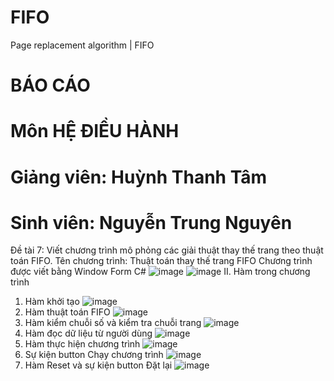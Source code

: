 # FIFO
Page replacement algorithm | FIFO
# BÁO CÁO
# Môn HỆ ĐIỀU HÀNH
# Giảng viên: Huỳnh Thanh Tâm
# Sinh viên: Nguyễn Trung Nguyên
Đề tài 7: Viết chương trình mô phỏng các giải thuật thay thế trang theo thuật toán FIFO. 
Tên chương trình: Thuật toán thay thế trang FIFO
Chương trình được viết bằng Window Form C#
![image](https://user-images.githubusercontent.com/89791012/171103382-46063e43-78da-47e9-8a1f-d34de4abff94.png)
![image](https://user-images.githubusercontent.com/89791012/171103468-c10d17bc-3f18-4e9f-9b34-46eab093cf08.png)
II.	Hàm trong chương trình
1.	Hàm khởi tạo
![image](https://user-images.githubusercontent.com/89791012/171103555-55e5d3b3-f1c8-4efa-903e-68af543f5618.png)
2.	Hàm thuật toán FIFO
![image](https://user-images.githubusercontent.com/89791012/171103562-3c7764ef-f644-4ca8-bb41-0987181e52a5.png)
3.	Hàm kiểm chuỗi số và kiểm tra chuỗi trang
![image](https://user-images.githubusercontent.com/89791012/171103697-e4376149-3e6c-456a-ba0e-db00ae3c12a4.png)
4.	Hàm đọc dữ liệu từ người dùng 
![image](https://user-images.githubusercontent.com/89791012/171103724-44fec5b3-07aa-4fe7-924b-42e1ec848550.png)
5.	Hàm thực hiện chương trình 
![image](https://user-images.githubusercontent.com/89791012/171103744-a3ed6778-5f5a-4e99-a450-9e9e202b9fa6.png)
6.	Sự kiện button Chạy chương trình
![image](https://user-images.githubusercontent.com/89791012/171103760-83ed57f9-c59c-4762-8546-039a898a7b8f.png)
7.	Hàm Reset và sự kiện button Đặt lại
![image](https://user-images.githubusercontent.com/89791012/171103778-30560a9d-9a4f-4cfc-856d-6071dae790c4.png)

 
